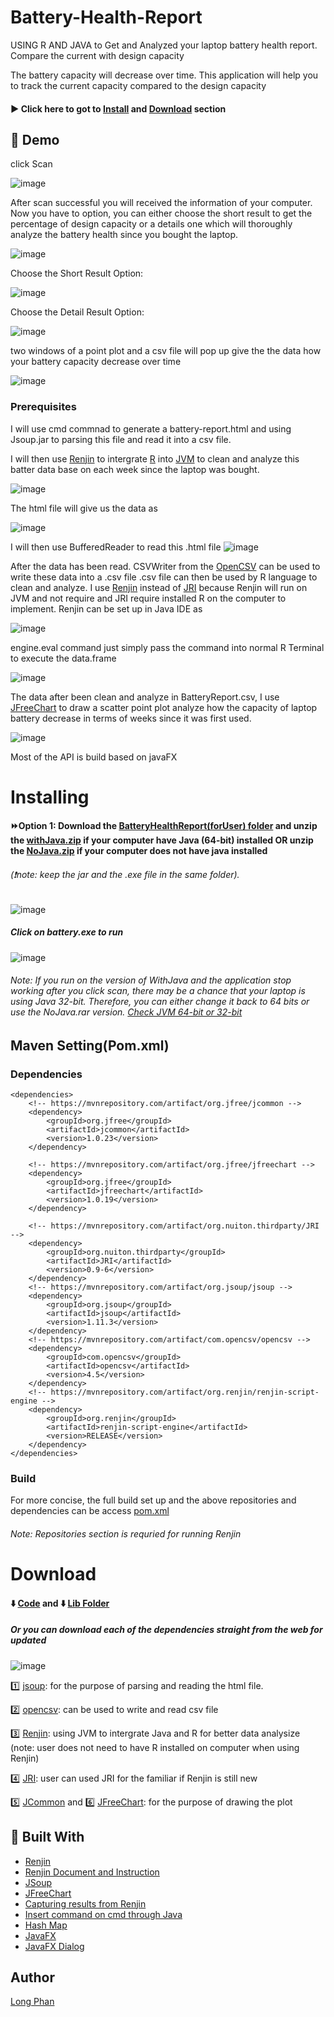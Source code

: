 # Battery-Health-Report
USING R AND JAVA to Get and Analyzed your laptop battery health report. Compare the current with design capacity

The battery capacity will decrease over time. This application will help you to track the current capacity compared to the design capacity

#### :arrow_forward: Click here to got to [Install](#Installing) and [Download](#Download) section

## :notebook: Demo

click Scan


![image](https://user-images.githubusercontent.com/44376091/52910196-02670300-3262-11e9-9962-af9cd8866360.png)


After scan successful you will received the information of your computer. Now you have to option, you can either choose the short result
to get the percentage of design capacity or a details one which will thoroughly analyze the battery health since you bought the laptop.

![image](https://user-images.githubusercontent.com/44376091/52910175-a13f2f80-3261-11e9-87dd-3ef2793c76ea.png)

Choose the Short Result Option:

![image](https://user-images.githubusercontent.com/44376091/52910200-14e13c80-3262-11e9-94e2-2d0d4085091f.png)

Choose the Detail Result Option:

![image](https://user-images.githubusercontent.com/44376091/52910204-2b879380-3262-11e9-8910-1bd53d615fdb.png)

two windows of a point plot and a csv file will pop up give the the data how your battery capacity decrease over time

![image](https://user-images.githubusercontent.com/44376091/52910219-5376f700-3262-11e9-82e5-3b55b2792802.png)



### Prerequisites

I will use cmd commnad to generate a battery-report.html and using Jsoup.jar to parsing this file and read it into a csv file. 

I will then use [Renjin](http://www.renjin.org/about.html) to intergrate [R](https://www.r-project.org/about.html) into [JVM](https://www.geeksforgeeks.org/jvm-works-jvm-architecture/) to clean and analyze this batter data base on each week since the laptop was bought.

![image](https://user-images.githubusercontent.com/44376091/52910233-a05acd80-3262-11e9-930b-1cc06f7f80ea.png)

The html file will give us the data as 

![image](https://user-images.githubusercontent.com/44376091/52910264-16f7cb00-3263-11e9-9dbd-827f9ea8183a.png)

I will then use BufferedReader to read this .html file 
![image](https://user-images.githubusercontent.com/44376091/52910284-4d354a80-3263-11e9-994f-40727c66c95d.png)

After the data has been read. CSVWriter from the [OpenCSV](https://sourceforge.net/projects/opencsv/) can be used to write these data into a .csv file
.csv file can then be used by R language to clean and analyze. 
I use [Renjin](http://www.renjin.org/about.html) instead of [JRI](https://www.rforge.net/JRI/index.html) because Renjin will run on JVM and not require and JRI 
require installed R on the computer to implement. Renjin can be set up in Java IDE as


![image](https://user-images.githubusercontent.com/44376091/52910328-0ac03d80-3264-11e9-8556-9a9399c5e134.png)

engine.eval command just simply pass the command into normal R Terminal to execute the data.frame


![image](https://user-images.githubusercontent.com/44376091/52910353-5a066e00-3264-11e9-82b7-774fd9ce1737.png)

The data after been clean and analyze in BatteryReport.csv, I use [JFreeChart](http://www.jfree.org/jfreechart/) to draw a scatter point plot analyze how the capacity of laptop
battery decrease in terms of weeks since it was first used. 


![image](https://user-images.githubusercontent.com/44376091/52910378-a782db00-3264-11e9-9952-7eac7e00a8b8.png)

Most of the API is build based on javaFX


# Installing
#### :fast_forward:Option 1: Download the [BatteryHealthReport(forUser) folder](https://github.com/justinphan3110/Battery-Health-Report/tree/master/BatteryHealthReport(for-User)) and unzip the [withJava.zip](https://github.com/justinphan3110/Battery-Health-Report/blob/master/BatteryHealthReport(for-User)/withJava.zip) if your computer have Java (64-bit) installed OR unzip the [NoJava.zip](https://github.com/justinphan3110/Battery-Health-Report/blob/master/BatteryHealthReport(for-User)/NoJava.zip) if your computer does not have java installed 
###### (:heavy_exclamation_mark:note: keep the jar and the .exe file in the same folder).

![image](https://user-images.githubusercontent.com/44376091/53507163-5a351380-3a85-11e9-8fc9-1ac4db75581e.png)


##### Click on battery.exe to run

![image](https://user-images.githubusercontent.com/44376091/53507369-bf890480-3a85-11e9-8933-4923b5a21d29.png)

###### Note: If you run on the version of WithJava and the application stop working after you click scan, there may be a chance that your laptop is using Java 32-bit. Therefore, you can either change it back to 64 bits or use the NoJava.rar version. [Check JVM 64-bit or 32-bit](https://stackoverflow.com/questions/2062020/how-can-i-tell-if-im-running-in-64-bit-jvm-or-32-bit-jvm-from-within-a-program)

## Maven Setting(Pom.xml)

### Dependencies
	<dependencies>
		<!-- https://mvnrepository.com/artifact/org.jfree/jcommon -->
		<dependency>
			<groupId>org.jfree</groupId>
			<artifactId>jcommon</artifactId>
			<version>1.0.23</version>
		</dependency>

		<!-- https://mvnrepository.com/artifact/org.jfree/jfreechart -->
		<dependency>
			<groupId>org.jfree</groupId>
			<artifactId>jfreechart</artifactId>
			<version>1.0.19</version>
		</dependency>

		<!-- https://mvnrepository.com/artifact/org.nuiton.thirdparty/JRI -->
		<dependency>
			<groupId>org.nuiton.thirdparty</groupId>
			<artifactId>JRI</artifactId>
			<version>0.9-6</version>
		</dependency>
		<!-- https://mvnrepository.com/artifact/org.jsoup/jsoup -->
		<dependency>
			<groupId>org.jsoup</groupId>
			<artifactId>jsoup</artifactId>
			<version>1.11.3</version>
		</dependency>
		<!-- https://mvnrepository.com/artifact/com.opencsv/opencsv -->
		<dependency>
			<groupId>com.opencsv</groupId>
			<artifactId>opencsv</artifactId>
			<version>4.5</version>
		</dependency>
		<!-- https://mvnrepository.com/artifact/org.renjin/renjin-script-engine -->
		<dependency>
			<groupId>org.renjin</groupId>
			<artifactId>renjin-script-engine</artifactId>
			<version>RELEASE</version>
		</dependency>
	</dependencies>
### Build
For more concise, the full build set up and the above repositories and dependencies can be access [pom.xml](https://github.com/justinphan3110/Battery-Health-Report/blob/master/pom.xml)
 ###### Note: Repositories section is requried for running Renjin



# Download


#### :arrow_down: [Code](https://github.com/justinphan3110/Battery-Health-Report/blob/master/BatteryReport.java) and :arrow_down: [Lib Folder](https://github.com/justinphan3110/Battery-Health-Report/tree/master/lib)

##### Or you can download each of the dependencies straight from the web for updated

![image](https://user-images.githubusercontent.com/44376091/52910412-0f392600-3265-11e9-8e7b-a26dc0184ba1.png)

:one: [jsoup](https://jsoup.org/download): for the purpose of parsing and reading the html file.

:two: [opencsv](https://sourceforge.net/projects/opencsv/): can be used to write and read csv file 

:three: [Renjin](http://www.renjin.org/downloads.html): using JVM to intergrate Java and R for better data analysize (note: user does not need to have R installed on computer when using Renjin)

:four: [JRI](https://www.rforge.net/JRI/files/): user can used JRI for the familiar if Renjin is still new

:five: [JCommon](https://jar-download.com/artifacts/org.jfree/jcommon) and :six: [JFreeChart](http://www.jfree.org/jfreechart/download.html):  for the purpose of drawing the plot




 
## :link: Built With
* [Renjin](http://www.renjin.org/)
* [Renjin Document and Instruction](http://docs.renjin.org/en/latest/)
* [JSoup](https://jsoup.org/)
* [JFreeChart](http://www.jfree.org/jfreechart/)
* [Capturing results from Renjin](http://docs.renjin.org/en/latest/library/capture.html)
* [Insert command on cmd through Java](https://www.geeksforgeeks.org/java-program-open-command-prompt-insert-commands/)
* [Hash Map](https://docs.oracle.com/javase/8/docs/api/java/util/HashMap.html)
* [JavaFX](https://docs.oracle.com/javase/8/javafx/get-started-tutorial/jfx-overview.htm)
* [JavaFX Dialog](https://docs.oracle.com/javase/8/javafx/api/javafx/scene/control/Dialog.html)

## Author
  [Long Phan](https://github.com/justinphan3110)

